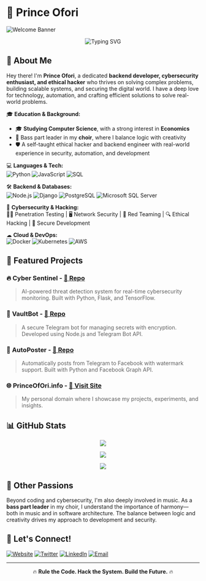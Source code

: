 # 👑 Prince Ofori

![Welcome Banner](https://user-images.githubusercontent.com/your-image/banner.png)

<p align="center">
  <img src="https://readme-typing-svg.herokuapp.com?font=Fira+Code&size=22&pause=2000&color=F7B93E&width=435&lines=Welcome+to+my+world+of+code+and+security!" alt="Typing SVG" />
</p>

## 📌 About Me
Hey there! I'm **Prince Ofori**, a dedicated **backend developer, cybersecurity enthusiast, and ethical hacker** who thrives on solving complex problems, building scalable systems, and securing the digital world. I have a deep love for technology, automation, and crafting efficient solutions to solve real-world problems.

🎓 **Education & Background:**
   - 🎓 **Studying Computer Science**, with a strong interest in **Economics**
   - 🎵 Bass part leader in my **choir**, where I balance logic with creativity
   - 🛡️ A self-taught ethical hacker and backend engineer with real-world experience in security, automation, and development

💻 **Languages & Tech:**  
   ![Python](https://img.shields.io/badge/Python-3776AB?style=flat&logo=python&logoColor=white) ![JavaScript](https://img.shields.io/badge/JavaScript-F7DF1E?style=flat&logo=javascript&logoColor=black) ![SQL](https://img.shields.io/badge/SQL-CC2927?style=flat&logo=postgresql&logoColor=white)

🛠 **Backend & Databases:**  
   ![Node.js](https://img.shields.io/badge/Node.js-339933?style=flat&logo=node.js&logoColor=white) ![Django](https://img.shields.io/badge/Django-092E20?style=flat&logo=django&logoColor=white) ![PostgreSQL](https://img.shields.io/badge/PostgreSQL-316192?style=flat&logo=postgresql&logoColor=white) ![Microsoft SQL Server](https://img.shields.io/badge/Microsoft%20SQL%20Server-CC2927?style=flat&logo=microsoft-sql-server&logoColor=white)

🔐 **Cybersecurity & Hacking:**  
   🕵️‍♂️ Penetration Testing | 🖥️ Network Security | 🚨 Red Teaming | 🔍 Ethical Hacking | 🔐 Secure Development

☁ **Cloud & DevOps:**  
   ![Docker](https://img.shields.io/badge/Docker-2496ED?style=flat&logo=docker&logoColor=white) ![Kubernetes](https://img.shields.io/badge/Kubernetes-326CE5?style=flat&logo=kubernetes&logoColor=white) ![AWS](https://img.shields.io/badge/AWS-232F3E?style=flat&logo=amazon-aws&logoColor=white)

## 🚀 Featured Projects
### 🔥 **Cyber Sentinel** - [📂 Repo](https://github.com/your-username/cyber-sentinel)
> AI-powered threat detection system for real-time cybersecurity monitoring. Built with Python, Flask, and TensorFlow.

### 🤖 **VaultBot** - [📂 Repo](https://github.com/your-username/vaultbot)
> A secure Telegram bot for managing secrets with encryption. Developed using Node.js and Telegram Bot API.

### 📢 **AutoPoster** - [📂 Repo](https://github.com/your-username/auto-poster)
> Automatically posts from Telegram to Facebook with watermark support. Built with Python and Facebook Graph API.

### 🌐 **PrinceOfOri.info** - [🔗 Visit Site](https://princeofori.info)
> My personal domain where I showcase my projects, experiments, and insights.

## 📊 GitHub Stats
<p align="center">
  <img src="https://github-readme-streak-stats.herokuapp.com/?user=your-username&theme=radical"/>
</p>

<p align="center">
  <img src="https://github-readme-stats.vercel.app/api?username=your-username&show_icons=true&theme=radical"/>
</p>

<p align="center">
  <img src="https://github-readme-stats.vercel.app/api/top-langs/?username=your-username&layout=compact&theme=radical"/>
</p>

## 🎵 Other Passions
Beyond coding and cybersecurity, I'm also deeply involved in music. As a **bass part leader** in my choir, I understand the importance of harmony—both in music and in software architecture. The balance between logic and creativity drives my approach to development and security.

## 🤝 Let's Connect!
[![Website](https://img.shields.io/badge/Website-princeofori.info-blue?style=flat&logo=google-chrome)](https://princeofori.info)
[![Twitter](https://img.shields.io/badge/Twitter-%231DA1F2.svg?style=flat&logo=twitter&logoColor=white)](https://twitter.com/PrinceOfOri)
[![LinkedIn](https://img.shields.io/badge/LinkedIn-%230A66C2.svg?style=flat&logo=linkedin&logoColor=white)](https://linkedin.com/in/princeofori)
[![Email](https://img.shields.io/badge/Email-contact%40princeofori.info-red?style=flat&logo=gmail&logoColor=white)](mailto:contact@princeofori.info)

---
<p align="center">🔥 <strong>Rule the Code. Hack the System. Build the Future.</strong> 🔥</p>


